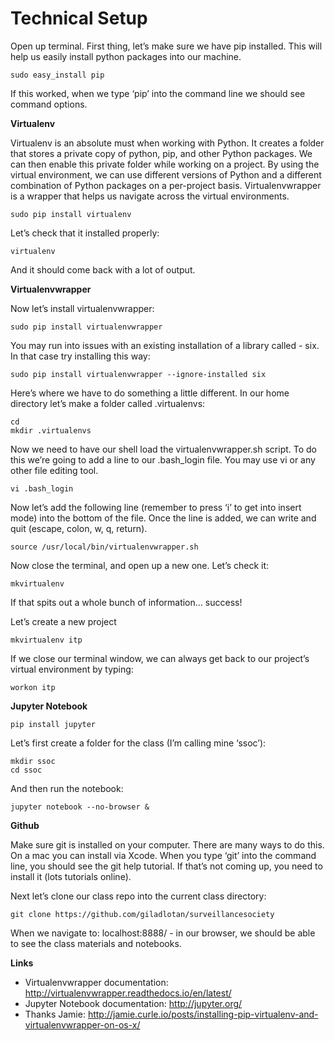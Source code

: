 # Technical Setup

Open up terminal.
First thing, let’s make sure we have pip installed. This will help us easily install python packages into our machine.

```
sudo easy_install pip
```

If this worked, when we type ‘pip’ into the command line we should see command options.

**Virtualenv**

Virtualenv is an absolute must when working with Python. It creates a folder that stores a private copy of python, pip, and other Python packages. We can then enable this private folder while working on a project. By using the virtual environment, we can use different versions of Python and a different combination of Python packages on a per-project basis. Virtualenvwrapper is a wrapper that helps us navigate across the virtual environments.

```
sudo pip install virtualenv
```

Let’s check that it installed properly:

```
virtualenv
```

And it should come back with a lot of output.

**Virtualenvwrapper**

Now let’s install virtualenvwrapper:

```
sudo pip install virtualenvwrapper
```

You may run into issues with an existing installation of a library called - six. In that case try installing this way:

```
sudo pip install virtualenvwrapper --ignore-installed six
```

Here’s where we have to do something a little different. In our home directory let’s make a folder called .virtualenvs:

```
cd
mkdir .virtualenvs
```

Now we need to have our shell load the virtualenvwrapper.sh script. To do this we’re going to add a line to our .bash_login file. You may use vi or any other file editing tool.

```
vi .bash_login
```

Now let’s add the following line (remember to press ‘i’ to get into insert mode) into the bottom of the file. Once the line is added, we can write and quit (escape, colon, w, q, return).

```
source /usr/local/bin/virtualenvwrapper.sh
```

Now close the terminal, and open up a new one. Let’s check it:

```
mkvirtualenv
```

If that spits out a whole bunch of information… success!

Let’s create a new project

```
mkvirtualenv itp
```

If we close our terminal window, we can always get back to our project’s virtual environment by typing:

```
workon itp
```

**Jupyter Notebook**

```
pip install jupyter
```

Let’s first create a folder for the class (I’m calling mine ‘ssoc’):

```
mkdir ssoc
cd ssoc
```

And then run the notebook:

```
jupyter notebook --no-browser &
```


**Github**

Make sure git is installed on your computer. There are many ways to do this. On a mac you can install via Xcode.
When you type ‘git’ into the command line, you should see the git help tutorial. If that’s not coming up, you need to install it (lots tutorials online).

Next let’s clone our class repo into the current class directory:

```
git clone https://github.com/giladlotan/surveillancesociety
```

When we navigate to: localhost:8888/ - in our browser, we should be able to see the class materials and notebooks.

**Links**
- Virtualenvwrapper documentation: http://virtualenvwrapper.readthedocs.io/en/latest/
- Jupyter Notebook documentation: http://jupyter.org/
- Thanks Jamie: http://jamie.curle.io/posts/installing-pip-virtualenv-and-virtualenvwrapper-on-os-x/

